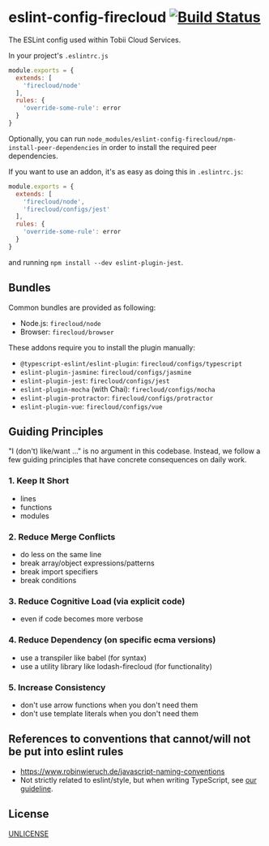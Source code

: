 # eslint-config-firecloud [![Build Status][2]][1]

The ESLint config used within Tobii Cloud Services.

In your project's `.eslintrc.js`

```js
module.exports = {
  extends: [
    'firecloud/node'
  ],
  rules: {
    'override-some-rule': error
  }
}
```

Optionally, you can run `node_modules/eslint-config-firecloud/npm-install-peer-dependencies`
in order to install the required peer dependencies.

If you want to use an addon, it's as easy as doing this in `.eslintrc.js`:

```js
module.exports = {
  extends: [
    'firecloud/node',
    'firecloud/configs/jest'
  ],
  rules: {
    'override-some-rule': error
  }
}
```

and running `npm install --dev eslint-plugin-jest`.


## Bundles

Common bundles are provided as following:

- Node.js: `firecloud/node`
- Browser: `firecloud/browser`

These addons require you to install the plugin manually:

- `@typescript-eslint/eslint-plugin`: `firecloud/configs/typescript`
- `eslint-plugin-jasmine`: `firecloud/configs/jasmine`
- `eslint-plugin-jest`: `firecloud/configs/jest`
- `eslint-plugin-mocha` (with Chai): `firecloud/configs/mocha`
- `eslint-plugin-protractor`: `firecloud/configs/protractor`
- `eslint-plugin-vue`: `firecloud/configs/vue`


## Guiding Principles

"I (don't) like/want ..." is no argument in this codebase.
Instead, we follow a few guiding principles
that have concrete consequences on daily work.

### 1. Keep It Short
  * lines
  * functions
  * modules
### 2. Reduce Merge Conflicts
  * do less on the same line
  * break array/object expressions/patterns
  * break import specifiers
  * break conditions
### 3. Reduce Cognitive Load (via explicit code)
  * even if code becomes more verbose
### 4. Reduce Dependency (on specific ecma versions)
  * use a transpiler like babel (for syntax)
  * use a utility library like lodash-firecloud (for functionality)
### 5. Increase Consistency
  * don't use arrow functions when you don't need them
  * don't use template literals when you don't need them


## References to conventions that cannot/will not be put into eslint rules

* https://www.robinwieruch.de/javascript-naming-conventions
* Not strictly related to eslint/style, but when writing TypeScript, see [our guideline](typescript.md).


## License

[UNLICENSE](UNLICENSE)


  [1]: https://github.com/rokmoln/eslint-config-firecloud/actions?query=workflow%3ACI+branch%3Amaster
  [2]: https://github.com/rokmoln/eslint-config-firecloud/workflows/CI/badge.svg?branch=master
